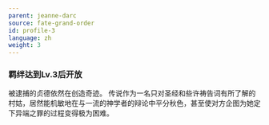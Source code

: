 ```yaml
---
parent: jeanne-darc
source: fate-grand-order
id: profile-3
language: zh
weight: 3
---
```


### 羁绊达到Lv.3后开放

被逮捕的贞德依然在创造奇迹。
传说作为一名只对圣经和些许祷告词有所了解的村姑，居然能机敏地在与一流的神学者的辩论中平分秋色，甚至使对方企图为她定下异端之罪的过程变得极为困难。
